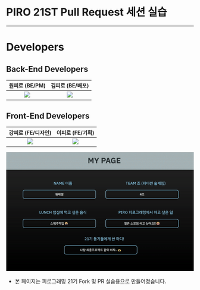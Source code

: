 # PIRO 21ST Pull Request 세션 실습

---

# Developers

## Back-End Developers

|                                                        원피로 (BE/PM)                                                         |                                                       김피로 (BE/배포)                                                        |
| :---------------------------------------------------------------------------------------------------------------------------: | :---------------------------------------------------------------------------------------------------------------------------: |
| [<img src="https://img.shields.io/badge/GitHub-181717?style=for-the-badge&logo=GitHub&logoColor=white"/>](https://github.com) | [<img src="https://img.shields.io/badge/GitHub-181717?style=for-the-badge&logo=GitHub&logoColor=white"/>](https://github.com) |

## Front-End Developers

|                                                      강피로 (FE/디자인)                                                       |                                                        이피로 (FE/기획)                                                        |
| :---------------------------------------------------------------------------------------------------------------------------: | :----------------------------------------------------------------------------------------------------------------------------: |
| [<img src="https://img.shields.io/badge/GitHub-181717?style=for-the-badge&logo=GitHub&logoColor=white"/>](https://github.com) | [<img src="https://img.shields.io/badge/GitHub-181717?style=for-the-badge&logo=GitHub&logoColor=white"/>](https://github.com/) |

![piro21_pr_gif](./piro21_pr.gif)

- 본 페이지는 피로그래밍 21기 Fork 및 PR 실습용으로 만들어졌습니다.
